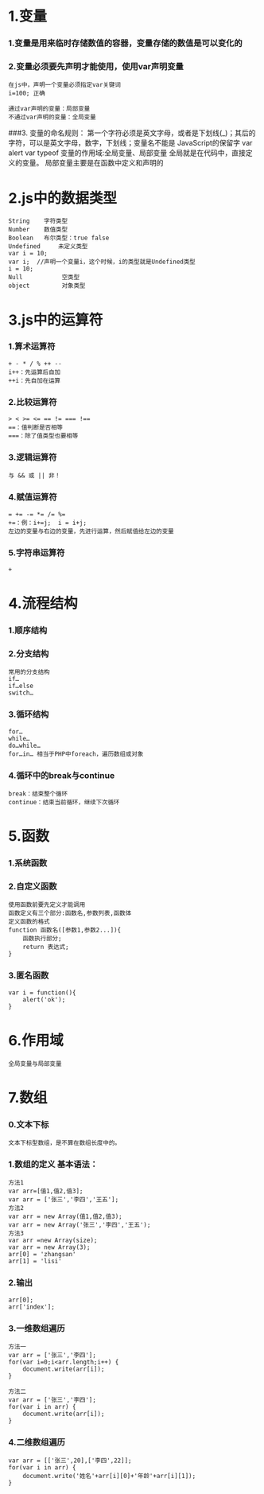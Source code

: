 # 1.变量

### 1.变量是用来临时存储数值的容器，变量存储的数值是可以变化的


### 2.变量必须要先声明才能使用，使用var声明变量
	在js中，声明一个变量必须指定var关键词
	i=100; 正确

	通过var声明的变量：局部变量
	不通过var声明的变量：全局变量
###3.	变量的命名规则：
	第一个字符必须是英文字母，或者是下划线(_)；其后的字符，可以是英文字母，数字，下划线；变量名不能是	JavaScript的保留字
	var alert
	var typeof
	变量的作用域:全局变量、局部变量
	全局就是在代码中，直接定义的变量。
	局部变量主要是在函数中定义和声明的

# 2.js中的数据类型

	String 	  字符类型
	Number	  数值类型
	Boolean	  布尔类型：true false
	Undefined	  未定义类型
	var i = 10;
	var i;  //声明一个变量i，这个时候，i的类型就是Undefined类型
	i = 10;
	Null		   空类型
	object		   对象类型

# 3.js中的运算符
### 1.算术运算符
	+ - * / % ++ --
	i++：先运算后自加
	++i：先自加在运算
### 2.比较运算符
	> < >= <= == != === !==
	==：值判断是否相等
	===：除了值类型也要相等

###	3.逻辑运算符
	与 && 或 || 非！

### 4.赋值运算符
	= += -= *= /= %=
	+=：例：i+=j;  i = i+j;
	左边的变量与右边的变量，先进行运算，然后赋值给左边的变量
### 5.字符串运算符
	+

# 4.流程结构
### 1.顺序结构

### 2.分支结构
	常用的分支结构
	if…
	if…else 
	switch…

### 3.循环结构
	for…
	while…
	do…while…
	for…in… 相当于PHP中foreach，遍历数组或对象

### 4.循环中的break与continue
	break：结束整个循环
	continue：结束当前循环，继续下次循环

# 5.函数
### 1.系统函数

### 2.自定义函数
	使用函数前要先定义才能调用
	函数定义有三个部分:函数名,参数列表,函数体
	定义函数的格式
	function 函数名([参数1,参数2...]){
		函数执行部分;
		return 表达式;
	}

### 3.匿名函数
	var i = function(){
		alert('ok');
	}

# 6.作用域
	全局变量与局部变量

# 7.数组
### 0.文本下标
	文本下标型数组，是不算在数组长度中的。

### 1.数组的定义 基本语法：
	方法1
	var arr=[值1,值2,值3];
	var arr = ['张三','李四','王五'];
	方法2
	var arr = new Array(值1,值2,值3);
	var arr = new Array('张三','李四','王五');
	方法3
	var arr =new Array(size);
	var arr = new Array(3);
	arr[0] = 'zhangsan'
	arr[1] = 'lisi'

### 2.输出
	arr[0];
	arr['index'];

### 3.一维数组遍历
	方法一
	var arr = ['张三','李四'];
	for(var i=0;i<arr.length;i++) {
		document.write(arr[i]);
	}

	方法二
	var arr = ['张三','李四'];
	for(var i in arr) {
		document.write(arr[i]);
	}

### 4.二维数组遍历
	var arr = [['张三',20],['李四',22]];
	for(var i in arr) {
		document.write('姓名'+arr[i][0]+'年龄'+arr[i][1]);
	}

	